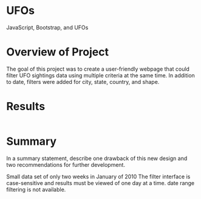 # UFOs
JavaScript, Bootstrap, and UFOs

# Overview of Project
The goal of this project was to create a user-friendly webpage that could filter UFO sightings data using multiple criteria at the same time. In addition to date, filters were added for city, state, country, and shape.

# Results
![]()

# Summary
In a summary statement, describe one drawback of this new design and two recommendations for further development.

Small data set of only two weeks in January of 2010 The filter interface is case-sensitive and results must be viewed of one day at a time. date range filtering is not available.